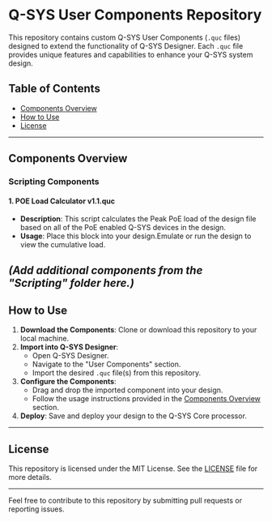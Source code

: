 # Q-SYS User Components Repository

This repository contains custom Q-SYS User Components (`.quc` files) designed to extend the functionality of Q-SYS Designer. Each `.quc` file provides unique features and capabilities to enhance your Q-SYS system design.

## Table of Contents

- [Components Overview](#components-overview)
- [How to Use](#how-to-use)
- [License](#license)

---

## Components Overview

<!-- ### Audio Components

#### 1. **ComponentName1.quc**
- **Description**: Briefly describe what this component does.
- **Usage**: Explain how to integrate and configure this component in Q-SYS Designer.

*(Add additional components from the "Audio" folder here.)*

--- -->

### Scripting Components

#### 1. **POE Load Calculator v1.1.quc**

- **Description**: This script calculates the Peak PoE load of the design file based on all of the PoE enabled Q-SYS devices in the design.
- **Usage**: Place this block into your design.Emulate or run the design to view the cumulative load.

*(Add additional components from the "Scripting" folder here.)*
---

## How to Use

1. **Download the Components**: Clone or download this repository to your local machine.
2. **Import into Q-SYS Designer**:
    - Open Q-SYS Designer.
    - Navigate to the "User Components" section.
    - Import the desired `.quc` file(s) from this repository.
3. **Configure the Components**:
    - Drag and drop the imported component into your design.
    - Follow the usage instructions provided in the [Components Overview](#components-overview) section.
4. **Deploy**: Save and deploy your design to the Q-SYS Core processor.

---

## License

This repository is licensed under the MIT License. See the [LICENSE](LICENSE) file for more details.

---

Feel free to contribute to this repository by submitting pull requests or reporting issues.
